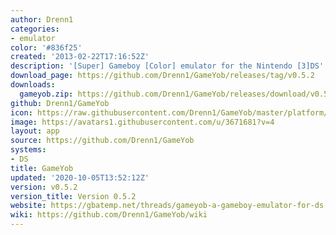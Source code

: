```yaml
---
author: Drenn1
categories:
- emulator
color: '#836f25'
created: '2013-02-22T17:16:52Z'
description: '[Super] Gameboy [Color] emulator for the Nintendo [3]DS'
download_page: https://github.com/Drenn1/GameYob/releases/tag/v0.5.2
downloads:
  gameyob.zip: https://github.com/Drenn1/GameYob/releases/download/v0.5.2/gameyob.zip
github: Drenn1/GameYob
icon: https://raw.githubusercontent.com/Drenn1/GameYob/master/platform/ds/icon.bmp
image: https://avatars1.githubusercontent.com/u/3671681?v=4
layout: app
source: https://github.com/Drenn1/GameYob
systems:
- DS
title: GameYob
updated: '2020-10-05T13:52:12Z'
version: v0.5.2
version_title: Version 0.5.2
website: https://gbatemp.net/threads/gameyob-a-gameboy-emulator-for-ds.343407/
wiki: https://github.com/Drenn1/GameYob/wiki
---
```

